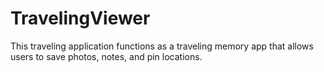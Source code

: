 # TravelingViewer
This traveling application functions as a traveling memory app that allows users to save photos, notes, and pin locations. 

